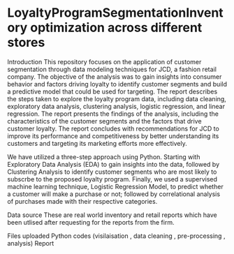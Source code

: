 # LoyaltyProgramSegmentationInventory optimization across different stores

Introduction
This repository focuses on the application of customer segmentation through data modeling techniques for JCD, a fashion retail company. The objective of the analysis was to gain insights into consumer behavior and factors driving loyalty to identify customer segments and build a predictive model that could be used for targeting. The report describes the steps taken to explore the loyalty program data, including data cleaning, exploratory data analysis, clustering analysis, logistic regression, and linear regression. The report presents the findings of the analysis, including the characteristics of the customer segments and the factors that drive customer loyalty. The report concludes with recommendations for JCD to improve its performance and competitiveness by better understanding its customers and targeting its marketing efforts more effectively.

We have utilized a three-step approach using Python. Starting with Exploratory Data Analysis (EDA) to gain insights into the data, followed by Clustering Analysis to identify customer segments who are most likely to subscrbe to the proposed loyalty program. Finally, we used a supervised machine learning technique, Logistic Regression Model, to predict whether a customer will make a purchase or not; followed by correlational analysis of purchases made with their respective categories.

Data source
These are real world inventory and retail reports which have been utlised after requesting for the reports from the firm.

Files uploaded
Python codes (visilaisation , data cleaning , pre-processing , analysis)
Report 
